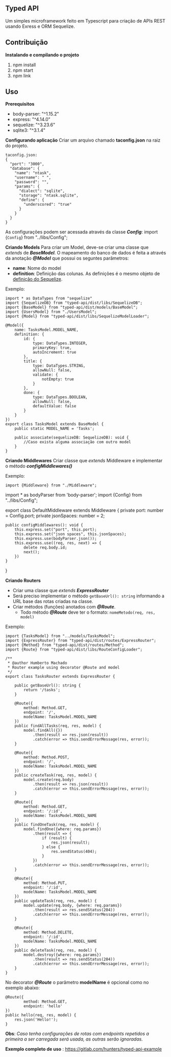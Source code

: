 Typed API
---------

Um simples microframework feito em Typescript para criação de APIs REST usando Exress e ORM Sequelize. 

Contribuição
------------
**Instalando e compilando o projeto**
 1. npm install
 2. npm start
 3. npm link

Uso
---
**Prerequisitos**

 - body-parser: "^1.15.2"
 - express: "^4.14.0"
 - sequelize: "^3.23.6"
 - sqlite3: "^3.1.4"

**Configurando aplicação**
Criar um arquivo chamado **taconfig.json** na raiz do projeto.

    taconfig.json:
    {
      "port": "3000",
      "database": {
        "name": "ntask",
        "username": " ",
        "password": "",
        "params": {
          "dialect": "sqlite",
          "storage": "ntask.sqlite",
          "define": {
            "underscored": "true"
          }
        }
      }
    }

As configurações podem ser acessada através da classe ***Config***:
import {`Config`} from "../libs/Config";

**Criando Models**
Para criar um Model, deve-se criar uma classe que *extends* de ***BaseModel***.
O mapeamento do banco de dados é feita a através da anotação ***@Model*** que possui os seguntes parâmetros:

 - **name**: Nome do model
 - **definition**: Definição das colunas. As definições é o mesmo objeto de [definição do Sequelize](http://docs.sequelizejs.com/en/v3/docs/models-definition/).

Exemplo:

    import * as DataTypes from "sequelize"
    import {SequelizeDB} from "typed-api/dist/libs/SequelizeDB";
    import {BaseModel} from "typed-api/dist/models/BaseModel";
    import {UsersModel} from "./UsersModel";
    import {Model} from "typed-api/dist/libs/SequelizeModelLoader";
    
    @Model({
        name: TasksModel.MODEL_NAME,
        definition: {
            id: {
                type: DataTypes.INTEGER,
                primaryKey: true,
                autoIncrement: true
            },
            title: {
                type: DataTypes.STRING,
                allowNull: false,
                validate: {
                    notEmpty: true
                }
            },
            done: {
                type: DataTypes.BOOLEAN,
                allowNull: false,
                defaultValue: false
            }
        }
    })
    export class TasksModel extends BaseModel {
        public static MODEL_NAME = 'Tasks';
    
        public associate(sequelizeDB: SequelizeDB): void {
            //Caso exista alguma associação com outro model
        }
    }

**Criando Middlewares**
Criar classe que *extends* Middleware e implementar o método ***configMiddlewares()***

Exemplo:

    import {Middleware} from "./Middleware";
import * as bodyParser from 'body-parser';
import {Config} from "../libs/Config";

export class DefaultMiddleware extends Middleware {
    private port: number = Config.port;
    private jsonSpaces: number = 2;

    public configMiddlewares(): void {
        this.express.set("port", this.port);
        this.express.set("json spaces", this.jsonSpaces);
        this.express.use(bodyParser.json());
        this.express.use((req, res, next) => {
            delete req.body.id;
            next();
        })
    }
}

**Criando Routers**

 - Criar uma classe que *extends* ***ExpressRouter***
 - Será preciso implementar o método `getBaseUrl(): string` informando a
   URL base das rotas criadas na classe.
 - Criar métodos (funções) anotados com ***@Route***.
	 - Todo método ***@Route*** deve ter o formato: `nomeMetodo(req, res, model)`

Exemplo:

    import {TasksModel} from "../models/TasksModel";
    import {ExpressRouter} from "typed-api/dist/routes/ExpressRouter";
    import {Method} from "typed-api/dist/routes/Method";
    import {Route} from "typed-api/dist/libs/RouteConfigLoader";
    
    /**
     * @author Humberto Machado
     * Router example using decorator @Route and model
     */
    export class TasksRouter extends ExpressRouter {
    
        public getBaseUrl(): string {
            return '/tasks';
        }
    
        @Route({
            method: Method.GET,
            endpoint: '/',
            modelName: TasksModel.MODEL_NAME
        })
        public findAllTasks(req, res, model) {
            model.findAll({})
                .then(result => res.json(result))
                .catch(error => this.sendErrorMessage(res, error));
        }
  
        @Route({
            method: Method.POST,
            endpoint: '/',
            modelName: TasksModel.MODEL_NAME
        })
        public createTask(req, res, model) {
            model.create(req.body)
                .then(result => res.json(result))
                .catch(error => this.sendErrorMessage(res, error));
        }
    
        @Route({
            method: Method.GET,
            endpoint: '/:id',
            modelName: TasksModel.MODEL_NAME
        })
        public findOneTask(req, res, model) {
            model.findOne({where: req.params})
                .then(result => {
                    if (result) {
                        res.json(result);
                    } else {
                        res.sendStatus(404);
                    }
                })
                .catch(error => this.sendErrorMessage(res, error));
        }
    
        @Route({
            method: Method.PUT,
            endpoint: '/:id',
            modelName: TasksModel.MODEL_NAME
        })
        public updateTask(req, res, model) {
            model.update(req.body, {where: req.params})
                .then(result => res.sendStatus(204))
                .catch(error => this.sendErrorMessage(res, error));
        }
    
        @Route({
            method: Method.DELETE,
            endpoint: '/:id',
            modelName: TasksModel.MODEL_NAME
        })
        public deleteTask(req, res, model) {
            model.destroy({where: req.params})
                .then(result => res.sendStatus(204))
                .catch(error => this.sendErrorMessage(res, error));
        }
    }

No decorator ***@Route*** o parâmetro **modelName** é opcional como no exemplo abaixo:

    @Route({
            method: Method.GET,
            endpoint: 'hello'
    })
    public hello(req, res, model) {
        res.json('Hello!');
    }
    
**Obs**: *Caso tenha configurações de rotas com endpoints repetidos a primeira a ser carregada será usada, as outras serão ignoradas.*

**Exemplo completo de uso** : https://gitlab.com/hunters/typed-api-example
